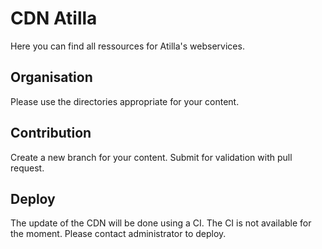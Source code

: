 # CDN Atilla

Here you can find all ressources for Atilla's webservices.

## Organisation

Please use the directories appropriate for your content.

## Contribution

Create a new branch for your content. Submit for validation with pull request.

## Deploy

The update of the CDN will be done using a CI. The CI is not available for the
moment. Please contact administrator to deploy.
